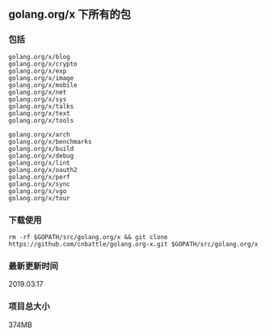 ## golang.org/x 下所有的包

### 包括
```
golang.org/x/blog
golang.org/x/crypto
golang.org/x/exp
golang.org/x/image
golang.org/x/mobile
golang.org/x/net
golang.org/x/sys
golang.org/x/talks
golang.org/x/text
golang.org/x/tools

golang.org/x/arch
golang.org/x/benchmarks
golang.org/x/build
golang.org/x/debug
golang.org/x/lint
golang.org/x/oauth2
golang.org/x/perf
golang.org/x/sync
golang.org/x/vgo
golang.org/x/tour
```

### 下载使用
```
rm -rf $GOPATH/src/golang.org/x && git clone https://github.com/cnbattle/golang.org-x.git $GOPATH/src/golang.org/x
```

### 最新更新时间

2019.03.17

### 项目总大小

374MB

